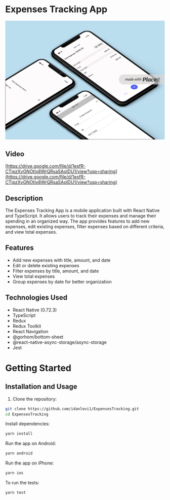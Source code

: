 # Expenses Tracking App

![App Screenshots](./src/assets/mockups2.png)

## Video
[https://drive.google.com/file/d/1esfR-CTipzXvGNOtIx8WrQRsaSAoIDU1/view?usp=sharing](https://drive.google.com/file/d/1esfR-CTipzXvGNOtIx8WrQRsaSAoIDU1/view?usp=sharing)

## Description

The Expenses Tracking App is a mobile application built with React Native and TypeScript. It allows users to track their expenses and manage their spending in an organized way. The app provides features to add new expenses, edit existing expenses, filter expenses based on different criteria, and view total expenses.

## Features

- Add new expenses with title, amount, and date
- Edit or delete existing expenses
- Filter expenses by title, amount, and date
- View total expenses
- Group expenses by date for better organization

 ## Technologies Used
- React Native (0.72.3)
- TypeScript
- Redux
- Redux Toolkit
- React Navigation
- @gorhom/bottom-sheet
- @react-native-async-storage/async-storage
- Jest


# Getting Started

## Installation and Usage

1. Clone the repository:

```bash
git clone https://github.com/idanlevi1/ExpensesTracking.git
cd ExpensesTracking
```

Install dependencies:

```bash
yarn install
```

Run the app on Android:
```bash
yarn android
```

Run the app on iPhone:
```bash
yarn ios
```

To run the tests:
```bash
yarn test
```

